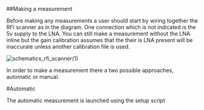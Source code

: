 ##Making a measurement

Before making any measurements a user should start by wiring together the RFI scanner as in the diagram. One connection which is
not indicated is the 5v supply to the LNA. You can still make a measurement without the LNA inline but the gain calibration assumes that 
the their is LNA present will be inaccurate unless another calibration file is used. 


![schematics_rfi_scanner(1)](https://github.com/user-attachments/assets/843ec5f8-3f4c-4618-9ac8-7ecdee61c323)


In order to make a measurement there a two possible approaches, automatic or manual. 

#Automatic

The automatic measurement is launched using the setup script
